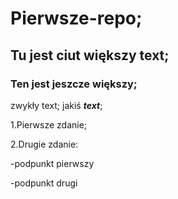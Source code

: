 # Pierwsze-repo;

## Tu jest ciut większy text;

### Ten jest jeszcze większy;

zwykły text;
jakiś ***text***;

1.Pierwsze zdanie;

2.Drugie zdanie:

  -podpunkt pierwszy
  
  -podpunkt drugi
